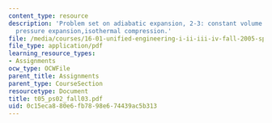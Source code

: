 ```yaml
---
content_type: resource
description: 'Problem set on adiabatic expansion, 2-3: constant volume heat addition,constant
  pressure expansion,isothermal compression.'
file: /media/courses/16-01-unified-engineering-i-ii-iii-iv-fall-2005-spring-2006/0c15eca880e6fb7898e674439ac5b313_t05_ps02_fall03.pdf
file_type: application/pdf
learning_resource_types:
- Assignments
ocw_type: OCWFile
parent_title: Assignments
parent_type: CourseSection
resourcetype: Document
title: t05_ps02_fall03.pdf
uid: 0c15eca8-80e6-fb78-98e6-74439ac5b313
---
```

